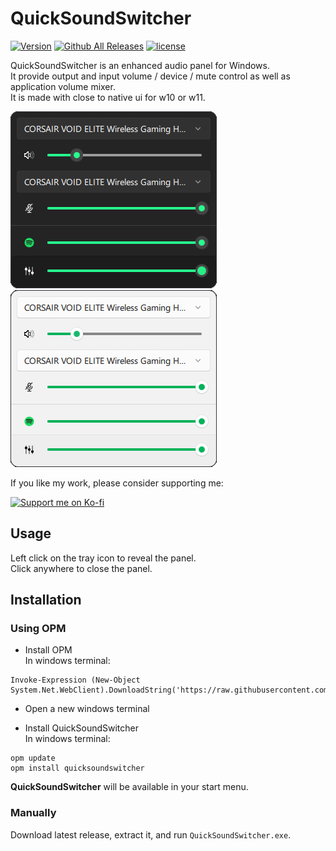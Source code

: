 # QuickSoundSwitcher

[![Version](https://img.shields.io/github/v/release/odizinne/quicksoundswitcher)]()
[![Github All Releases](https://img.shields.io/github/downloads/odizinne/quicksoundswitcher/total.svg)]()
[![license](https://img.shields.io/github/license/odizinne/quicksoundswitcher)]()

QuickSoundSwitcher is an enhanced audio panel for Windows.  
It provide output and input volume / device / mute control as well as application volume mixer.  
It is made with close to native ui for w10 or w11.

![image](.assets/w11dark.png)
![image](.assets/w11light.png)

If you like my work, please consider supporting me:

<a href="https://ko-fi.com/odizinne" target="_blank">
  <img src="https://cdn.prod.website-files.com/5c14e387dab576fe667689cf/670f5a01cf2da94a032117b9_support_me_on_kofi_red-p-500.png" alt="Support me on Ko-fi" width="17%">
</a>  

## Usage

Left click on the tray icon to reveal the panel.  
Click anywhere to close the panel.

## Installation

### Using OPM

- Install OPM  
In windows terminal:
```
Invoke-Expression (New-Object System.Net.WebClient).DownloadString('https://raw.githubusercontent.com/Odizinne/opm/refs/heads/main/opm_install.ps1')
```

- Open a new windows terminal

- Install QuickSoundSwitcher  
In windows terminal:
```
opm update
opm install quicksoundswitcher
```

**QuickSoundSwitcher** will be available in your start menu.

### Manually

Download latest release, extract it, and run `QuickSoundSwitcher.exe`.

